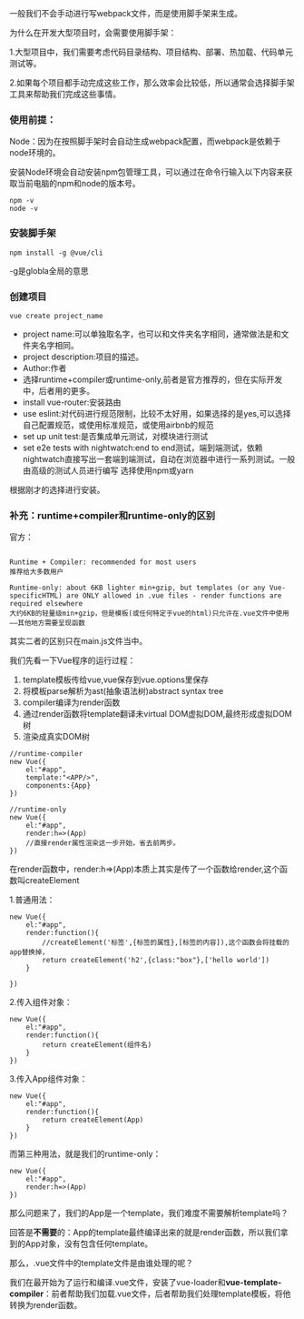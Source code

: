 一般我们不会手动进行写webpack文件，而是使用脚手架来生成。

为什么在开发大型项目时，会需要使用脚手架：

1.大型项目中，我们需要考虑代码目录结构、项目结构、部署、热加载、代码单元测试等。

2.如果每个项目都手动完成这些工作，那么效率会比较低，所以通常会选择脚手架工具来帮助我们完成这些事情。

### 使用前提：

Node：因为在按照脚手架时会自动生成webpack配置，而webpack是依赖于node环境的。

安装Node环境会自动安装npm包管理工具，可以通过在命令行输入以下内容来获取当前电脑的npm和node的版本号。

```
npm -v
node -v

```

### 安装脚手架

```
npm install -g @vue/cli

```
-g是globla全局的意思

### 创建项目

```
vue create project_name
```

* project name:可以单独取名字，也可以和文件夹名字相同，通常做法是和文件夹名字相同。
* project description:项目的描述。
* Author:作者
* 选择runtime+compiler或runtime-only,前者是官方推荐的，但在实际开发中，后者用的更多。
* install vue-router:安装路由
* use eslint:对代码进行规范限制，比较不太好用，如果选择的是yes,可以选择自己配置规范，或使用标准规范，或使用airbnb的规范
* set up unit test:是否集成单元测试，对模块进行测试
* set e2e tests with nightwatch:end to end测试，端到端测试，依赖nightwatch直接写出一套端到端测试，自动在浏览器中进行一系列测试。一般由高级的测试人员进行编写
选择使用npm或yarn

根据刚才的选择进行安装。


### 补充：runtime+compiler和runtime-only的区别

官方：

```

Runtime + Compiler: recommended for most users
推荐给大多数用户

Runtime-only: about 6KB lighter min+gzip, but templates (or any Vue-specificHTML) are ONLY allowed in .vue files - render functions are required elsewhere
大约6KB的轻量级min+gzip，但是模板(或任何特定于vue的html)只允许在.vue文件中使用——其他地方需要呈现函数

```

其实二者的区别只在main.js文件当中。

我们先看一下Vue程序的运行过程：

1. template模板传给vue,vue保存到vue.options里保存
2. 将模板parse解析为ast(抽象语法树)abstract syntax tree
3. compiler编译为render函数
4. 通过render函数将template翻译未virtual DOM虚拟DOM,最终形成虚拟DOM树
5. 渲染成真实DOM树

```
//runtime-compiler
new Vue({
	el:"#app",
	template:"<APP/>",
	components:{App}
})
```

```
//runtime-only
new Vue({
	el:"#app",
	render:h=>(App)
	//直接render属性渲染这一步开始，省去前两步。
})
```

在render函数中，render:h=>(App)本质上其实是传了一个函数给render,这个函数叫createElement

1.普通用法：

```
new Vue({
	el:"#app",
	render:function(){
		//createElement('标签',{标签的属性},[标签的内容]),这个函数会将挂载的app替换掉，
		return createElement('h2',{class:"box"},['hello world'])
	}

})
```

2.传入组件对象：

```
new Vue({
	el:"#app",
	render:function(){
		return createElement(组件名)
	}
})
```


3.传入App组件对象：

```
new Vue({
	el:"#app",
	render:function(){
		return createElement(App)
	}
})
```

而第三种用法，就是我们的runtime-only：

```
new Vue({
	el:"#app",
	render:h=>(App)
})
```

那么问题来了，我们的App是一个template，我们难度不需要解析template吗？

回答是**不需要**的：App的template最终编译出来的就是render函数，所以我们拿到的App对象，没有包含任何template。

那么，.vue文件中的template文件是由谁处理的呢？

我们在最开始为了运行和编译.vue文件，安装了vue-loader和**vue-template-compiler**：前者帮助我们加载.vue文件，后者帮助我们处理template模板，将他转换为render函数。


